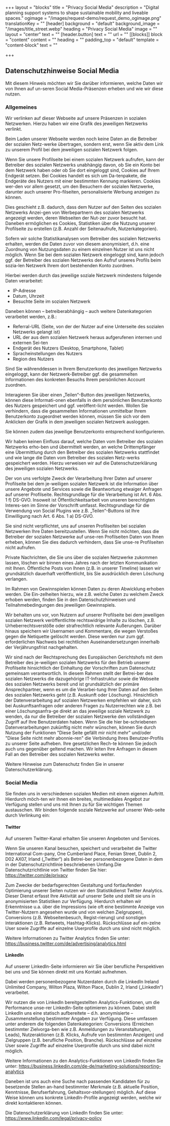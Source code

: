 +++
layout = "blocks"
title = "Privacy Social Media"
description = "Digital planning support systems to shape sustainable mobility and liveable spaces."
ogimage = "/images/request-demo/request_demo_ogimage.png"
translationKey = ""
[header]
background = "default"
background_image = "/images/title_street.webp"
heading = "Privacy Social Media"
image = ""
layout = "center"
text = ""
[header.button]
text = ""
url = ""
[[blocks]]
block = "content"
content = ""
heading = ""
padding_top = "default"
template = "content-block"
text = ""

+++

## Datenschutzhinweise Social Media

Mit diesem Hinweis möchten wir Sie darüber informieren, welche Daten wir von Ihnen auf un-seren Social Media-Präsenzen erheben und wie wir diese nutzen.

### Allgemeines
Wir verlinken auf dieser Webseite auf unsere Präsenzen in sozialen Netzwerken. Hierzu haben wir eine Grafik des jeweiligen Netzwerks verlinkt.

Beim Laden unserer Webseite werden noch keine Daten an die Betreiber der sozialen Netz-werke übertragen, sondern erst, wenn Sie aktiv dem Link zu unserem Profil bei dem jeweiligen sozialen Netzwerk folgen.

Wenn Sie unsere Profilseite bei einem sozialen Netzwerk aufrufen, kann der Betreiber des sozialen Netzwerks unabhängig davon, ob Sie ein Konto bei dem Netzwerk haben oder ob Sie dort eingeloggt sind, Cookies auf Ihrem Endgerät setzen. Bei Cookies handelt es sich um Da-tenpakete, die Endgeräte des Nutzers mit einer bestimmten Kennung markieren. Cookies wer-den vor allem gesetzt, um den Besuchern der sozialen Netzwerke, darunter auch unserer Pro-filseiten, personalisierte Werbung anzeigen zu können.

Dies geschieht z.B. dadurch, dass dem Nutzer auf den Seiten des sozialen Netzwerks Anzei-gen von Werbepartnern des sozialen Netzwerks angezeigt werden, deren Webseiten der Nut-zer zuvor besucht hat. Daneben ermöglichen es Cookies, Statistiken über die Nutzung unserer Profilseite zu erstellen (z.B. Anzahl der Seitenaufrufe, Nutzerkategorien).

Sofern wir solche Statistikanalysen vom Betreiber des sozialen Netzwerks erhalten, werden die Daten zuvor von diesem anonymisiert, d.h. eine Zuordnung von Nutzungsdaten zu einem einzelnen Nutzer ist uns nicht möglich. Wenn Sie bei dem sozialen Netzwerk eingeloggt sind, kann jedoch ggf. der Betreiber des sozialen Netzwerks den Aufruf unseres Profils beim sozia-len Netzwerk Ihrem dort bestehenden Konto zuordnen.

Hierbei werden durch das jeweilige soziale Netzwerk mindestens folgende Daten verarbeitet:

- IP-Adresse
- Datum, Uhrzeit
- Besuchte Seite im sozialen Netzwerk

Daneben können – betreiberabhängig – auch weitere Datenkategorien verarbeitet werden, z.B.:

- Referral-URL (Seite, von der der Nutzer auf eine Unterseite des sozialen Netzwerks gelangt ist)
- URL der aus dem sozialen Netzwerk heraus aufgerufenen internen und externen Sei-ten
- Endgerät des Nutzers (Desktop, Smartphone, Tablet)
- Spracheinstellungen des Nutzers
- Region des Nutzers

Sind Sie währenddessen in Ihrem Benutzerkonto des jeweiligen Netzwerks eingeloggt, kann der Netzwerk-Betreiber ggf. die gesammelten Informationen des konkreten Besuchs Ihrem persönlichen Account zuordnen.

Interagieren Sie über einen „Teilen“-Button des jeweiligen Netzwerks, können diese Informati-onen ebenfalls in dem persönlichen Benutzerkonto des Nutzers gespeichert und ggf. veröffent-licht werden. Wollen Sie verhindern, dass die gesammelten Informationen unmittelbar Ihrem Benutzerkonto zugeordnet werden können, müssen Sie sich vor dem Anklicken der Grafik in dem jeweiligen sozialen Netzwerk ausloggen.

Sie können zudem das jeweilige Benutzerkonto entsprechend konfigurieren.

Wir haben keinen Einfluss darauf, welche Daten vom Betreiber des sozialen Netzwerks erho-ben und übermittelt werden, an welche Drittempfänger eine Übermittlung durch den Betreiber des sozialen Netzwerks stattfindet und wie lange die Daten vom Betreiber des sozialen Netz-werks gespeichert werden. Hierzu verweisen wir auf die Datenschutzerklärung des jeweiligen sozialen Netzwerks.

Der von uns verfolgte Zweck der Verarbeitung Ihrer Daten auf unserer Profilseite bei dem je-weiligen sozialen Netzwerk ist die Information über unsere Angebote und Services sowie die Beantwortung etwaiger Anfragen auf unserer Profilseite. Rechtsgrundlage für die Verarbeitung ist Art. 6 Abs. 1 f) DS-GVO. Insoweit ist Öffentlichkeitsarbeit von unseren berechtigten Interes-sen im Sinne der Vorschrift umfasst. Rechtsgrundlage für die Verwendung von Social Plugins wie z.B. „Teilen“-Buttons ist Ihre Einwilligung nach Art. 6 Abs. 1 a) DS-GVO.

Sie sind nicht verpflichtet, uns auf unseren Profilseiten bei sozialen Netzwerken Ihre Daten bereitzustellen. Wenn Sie nicht möchten, dass die Betreiber der sozialen Netzwerke auf unse-ren Profilseiten Daten von Ihnen erheben, können Sie dies dadurch verhindern, dass Sie unse-re Profilseiten nicht aufrufen.

Private Nachrichten, die Sie uns über die sozialen Netzwerke zukommen lassen, löschen wir binnen eines Jahres nach der letzten Kommunikation mit Ihnen. Öffentliche Posts von Ihnen (z.B. in unserer Timeline) lassen wir grundsätzlich dauerhaft veröffentlicht, bis Sie ausdrücklich deren Löschung verlangen.

Im Rahmen von Gewinnspielen können Daten zu deren Abwicklung erhoben werden. Die Ein-zelheiten hierzu, wie z.B. welche Daten zu welchem Zweck erhoben werden, finden Sie in den Datenschutzhinweisen und Teilnahmebedingungen des jeweiligen Gewinnspiels.

Wir behalten uns vor, von Nutzern auf unserer Profilseite bei dem jeweiligen sozialen Netzwerk veröffentlichte rechtswidrige Inhalte zu löschen, z.B. Urheberrechtsverstöße oder strafrechtlich relevante Äußerungen. Darüber hinaus speichern wir Usernamen und Kommentare, die wegen Verstoßes gegen die Netiquette gelöscht werden. Diese werden nur zum ggf. erforderlichen Nachweis bei rechtlichen Auseinandersetzungen innerhalb der Verjährungsfrist nachgehalten.

Wir sind nach der Rechtsprechung des Europäischen Gerichtshofs mit dem Betreiber des je-weiligen sozialen Netzwerks für den Betrieb unserer Profilseite hinsichtlich der Einhaltung der Vorschriften zum Datenschutz gemeinsam verantwortlich. In diesem Rahmen stellt der Betrei-ber des sozialen Netzwerks die dazugehörige IT-Infrastruktur sowie die Webseite des sozialen Netzwerks bereit und ist grundsätzlich der primäre Ansprechpartner, wenn es um die Verarbei-tung Ihrer Daten auf den Seiten des sozialen Netzwerks geht (z.B. Auskunft oder Löschung). Hinsichtlich der Datenverarbeitung auf sozialen Netzwerken empfehlen wir daher, sich bei Auskunftsanfragen oder anderen Fragen zu Nutzerrechten wie z.B. bei einer Löschungsanfra-ge direkt an das jeweilige soziale Netzwerk zu wenden, da nur die Betreiber der sozialen Netzwerke den vollständigen Zugriff auf Ihre Benutzerdaten haben. Wenn Sie die hier be-schriebenen Datenverarbeitungen zukünftig nicht mehr wünschen, können Sie durch Nutzung der Funktionen "Diese Seite gefällt mir nicht mehr" und/oder "Diese Seite nicht mehr abonnie-ren" die Verbindung Ihres Benutzer-Profils zu unserer Seite aufheben. Ihre gesetzlichen Rech-te können Sie jedoch auch uns gegenüber geltend machen. Wir leiten Ihre Anfragen in diesem Fall an den Betreiber des sozialen Netzwerks weiter.

Weitere Hinweise zum Datenschutz finden Sie in unserer Datenschutzerklärung.

### Social Media

Sie finden uns in verschiedenen sozialen Medien mit einem eigenen Auftritt. Hierdurch möch-ten wir Ihnen ein breites, multimediales Angebot zur Verfügung stellen und uns mit Ihnen zu für Sie wichtigen Themen austauschen. Wir binden folgende soziale Netzwerke auf unserer Web-seite durch Verlinkung ein:

#### Twitter
Auf unserem Twitter-Kanal erhalten Sie unseren Angeboten und Services.

Wenn Sie unseren Kanal besuchen, speichert und verarbeitet die Twitter International Com-pany, One Cumberland Place, Fenian Street, Dublin 2, D02 AX07, Irland („Twitter“) als Betrei-ber personenbezogene Daten in dem in der Datenschutzrichtlinie beschriebenen Umfang.Die Datenschutzrichtlinie von Twitter finden Sie hier: https://twitter.com/de/privacy

Zum Zwecke der bedarfsgerechten Gestaltung und fortlaufenden Optimierung unserer Seiten nutzen wir den Statistikdienst Twitter Analytics. Dieser Dienst erfasst Ihre Aktivität auf unserer Seite und stellt sie uns in anonymisierten Statistiken zur Verfügung. Hierdurch erhalten wir Erkenntnisse u.a. über die Impressions (wie oft eine bestimmte Anzeige von Twitter-Nutzern angesehen wurde und von welchen Zielgruppen), Conversions (z.B. Webseitenbesuch, Regist-rierung) und sonstigen Interaktionen (z.B. Retweets, Hashtag-Klicks). Rückschlüsse auf ein-zelne User sowie Zugriffe auf einzelne Userprofile durch uns sind nicht möglich.

Weitere Informationen zu Twitter Analytics finden Sie unter:
https://business.twitter.com/de/advertising/analytics.html  

#### LinkedIn
Auf unserer LinkedIn-Seite informieren wir Sie über berufliche Perspektiven bei uns und Sie können direkt mit uns Kontakt aufnehmen.

Dabei werden personenbezogene Nutzerdaten durch die LinkedIn Ireland Unlimited Company, Wilton Plaza, Wilton Place, Dublin 2, Irland („LinkedIn“) verarbeitet.

Wir nutzen die von LinkedIn bereitgestellten Analytics-Funktionen, um die Performance unse-rer LinkedIn-Seite optimieren zu können. Dabei stellt LinkedIn uns eine statisch aufbereitete – d.h. anonymisierte – Zusammenstellung bestimmter Angaben zur Verfügung. Diese umfassen unter anderem die folgenden Datenkategorien: Conversions (Erreichen bestimmter Zielvorga-ben wie z.B. Anmeldungen zu Veranstaltungen, Leads), Nutzeraktionen (z.B. Klicks, Aufrufe von bestimmten Anzeigen) und Zielgruppen (z.B. berufliche Position, Branche). Rückschlüsse auf einzelne User sowie Zugriffe auf einzelne Userprofile durch uns sind dabei nicht möglich.

Weitere Informationen zu den Analytics-Funktionen von LinkedIn finden Sie unter:
https://business.linkedin.com/de-de/marketing-solutions/reporting-analytics

Daneben ist uns auch eine Suche nach passenden Kandidaten für zu besetzende Stellen an-hand bestimmter Merkmale (z.B. aktuelle Position, Kenntnisse, Berufserfahrung, Gehaltsvor-stellungen) möglich. Auf diese Weise können uns konkrete LinkedIn-Profile angezeigt werden, welche wir direkt kontaktieren können.

Die Datenschutzerklärung von LinkedIn finden Sie unter:
https://www.linkedin.com/legal/privacy-policy


